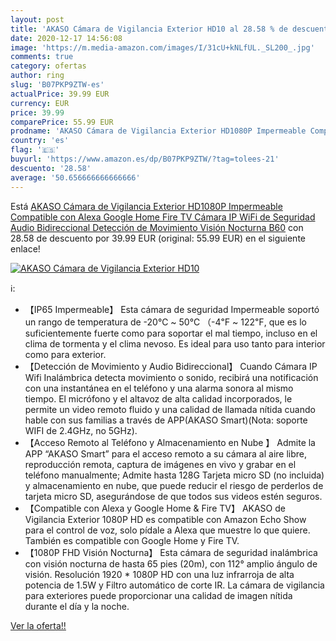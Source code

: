 ```yaml
---
layout: post
title: 'AKASO Cámara de Vigilancia Exterior HD10 al 28.58 % de descuento'
date: 2020-12-17 14:56:08
image: 'https://m.media-amazon.com/images/I/31cU+kNLfUL._SL200_.jpg'
comments: true
category: ofertas
author: ring
slug: 'B07PKP9ZTW-es'
actualPrice: 39.99 EUR
currency: EUR
price: 39.99
comparePrice: 55.99 EUR
prodname: 'AKASO Cámara de Vigilancia Exterior HD1080P Impermeable Compatible con Alexa Google Home Fire TV Cámara IP WiFi de Seguridad Audio Bidireccional Detección de Movimiento Visión Nocturna B60'
country: 'es'
flag: '🇪🇸'
buyurl: 'https://www.amazon.es/dp/B07PKP9ZTW/?tag=tolees-21'
descuento: '28.58'
average: '50.656666666666666'
---
```


Está [AKASO Cámara de Vigilancia Exterior HD1080P Impermeable Compatible con Alexa Google Home Fire TV Cámara IP WiFi de Seguridad Audio Bidireccional Detección de Movimiento Visión Nocturna B60](https://www.amazon.es/dp/B07PKP9ZTW/?tag=tolees-21) con 28.58 de descuento por 39.99 EUR (original: 55.99 EUR) en el siguiente enlace!

[![AKASO Cámara de Vigilancia Exterior HD10](https://m.media-amazon.com/images/I/31cU+kNLfUL._SL200_.jpg)](https://www.amazon.es/dp/B07PKP9ZTW/?tag=tolees-21)

ℹ️:

- 【IP65 Impermeable】 Esta cámara de seguridad Impermeable soportó un rango de temperatura de -20℃ ~ 50℃ （-4℉ ~ 122℉, que es lo suficientemente fuerte como para soportar el mal tiempo, incluso en el clima de tormenta y el clima nevoso. Es ideal para uso tanto para interior como para exterior.
- 【Detección de Movimiento y Audio Bidireccional】 Cuando Cámara IP Wifi Inalámbrica detecta movimiento o sonido, recibirá una notificación con una instantánea en el teléfono y una alarma sonora al mismo tiempo. El micrófono y el altavoz de alta calidad incorporados, le permite un video remoto fluido y una calidad de llamada nítida cuando hable con sus familias a través de APP(AKASO Smart)(Nota: soporte WIFI de 2.4GHz, no 5GHz).
- 【Acceso Remoto al Teléfono y Almacenamiento en Nube 】 Admite la APP “AKASO Smart” para el acceso remoto a su cámara al aire libre, reproducción remota, captura de imágenes en vivo y grabar en el teléfono manualmente; Admite hasta 128G Tarjeta micro SD (no incluida) y almacenamiento en nube, que puede reducir el riesgo de perderlos de tarjeta micro SD, asegurándose de que todos sus videos estén seguros.
- 【Compatible con Alexa y Google Home & Fire TV】 AKASO de Vigilancia Exterior 1080P HD es compatible con Amazon Echo Show para el control de voz, solo pídale a Alexa que muestre lo que quiere. También es compatible con Google Home y Fire TV.
- 【1080P FHD Visión Nocturna】 Esta cámara de seguridad inalámbrica con visión nocturna de hasta 65 pies (20m), con 112° amplio ángulo de visión. Resolución 1920 * 1080P HD con una luz infrarroja de alta potencia de 1.5W y Filtro automático de corte IR. La cámara de vigilancia para exteriores puede proporcionar una calidad de imagen nítida durante el día y la noche.

[Ver la oferta!!](https://www.amazon.es/dp/B07PKP9ZTW/?tag=tolees-21)
